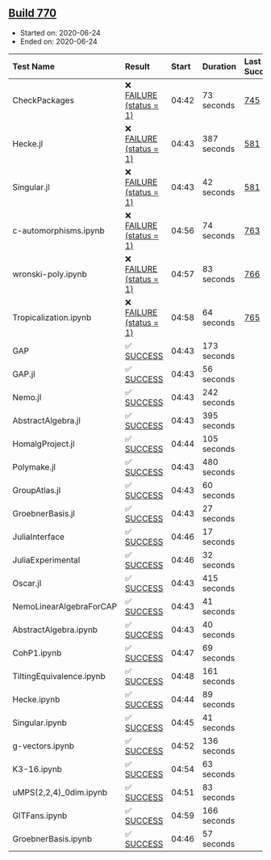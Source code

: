 ## [Build 770](https://oscarci.mathematik.uni-kl.de/job/oscar-julia-1.4/770/)

* Started on: 2020-06-24
* Ended on: 2020-06-24

| Test Name    | Result | Start | Duration | Last Success | First Failure |
|:-------------|:-------|:------|:---------|:-------------|:--------------|
| CheckPackages | ❌ [FAILURE (status = 1)](https://oscarci.mathematik.uni-kl.de/job/oscar-julia-1.4/770/artifact/logs/build-770/CheckPackages.log) | 04:42 | 73 seconds | [745](https://oscarci.mathematik.uni-kl.de/job/oscar-julia-1.4/745/) | [746](https://oscarci.mathematik.uni-kl.de/job/oscar-julia-1.4/746/) |
| Hecke.jl | ❌ [FAILURE (status = 1)](https://oscarci.mathematik.uni-kl.de/job/oscar-julia-1.4/770/artifact/logs/build-770/Hecke.jl.log) | 04:43 | 387 seconds | [581](https://oscarci.mathematik.uni-kl.de/job/oscar-julia-1.4/581/) | [582](https://oscarci.mathematik.uni-kl.de/job/oscar-julia-1.4/582/) |
| Singular.jl | ❌ [FAILURE (status = 1)](https://oscarci.mathematik.uni-kl.de/job/oscar-julia-1.4/770/artifact/logs/build-770/Singular.jl.log) | 04:43 | 42 seconds | [581](https://oscarci.mathematik.uni-kl.de/job/oscar-julia-1.4/581/) | [582](https://oscarci.mathematik.uni-kl.de/job/oscar-julia-1.4/582/) |
| c-automorphisms.ipynb | ❌ [FAILURE (status = 1)](https://oscarci.mathematik.uni-kl.de/job/oscar-julia-1.4/770/artifact/logs/build-770/c-automorphisms.ipynb.log) | 04:56 | 74 seconds | [763](https://oscarci.mathematik.uni-kl.de/job/oscar-julia-1.4/763/) | [764](https://oscarci.mathematik.uni-kl.de/job/oscar-julia-1.4/764/) |
| wronski-poly.ipynb | ❌ [FAILURE (status = 1)](https://oscarci.mathematik.uni-kl.de/job/oscar-julia-1.4/770/artifact/logs/build-770/wronski-poly.ipynb.log) | 04:57 | 83 seconds | [766](https://oscarci.mathematik.uni-kl.de/job/oscar-julia-1.4/766/) | [767](https://oscarci.mathematik.uni-kl.de/job/oscar-julia-1.4/767/) |
| Tropicalization.ipynb | ❌ [FAILURE (status = 1)](https://oscarci.mathematik.uni-kl.de/job/oscar-julia-1.4/770/artifact/logs/build-770/Tropicalization.ipynb.log) | 04:58 | 64 seconds | [765](https://oscarci.mathematik.uni-kl.de/job/oscar-julia-1.4/765/) | [766](https://oscarci.mathematik.uni-kl.de/job/oscar-julia-1.4/766/) |
| GAP | ✅ [SUCCESS](https://oscarci.mathematik.uni-kl.de/job/oscar-julia-1.4/770/artifact/logs/build-770/GAP.log) | 04:43 | 173 seconds |  |  |
| GAP.jl | ✅ [SUCCESS](https://oscarci.mathematik.uni-kl.de/job/oscar-julia-1.4/770/artifact/logs/build-770/GAP.jl.log) | 04:43 | 56 seconds |  |  |
| Nemo.jl | ✅ [SUCCESS](https://oscarci.mathematik.uni-kl.de/job/oscar-julia-1.4/770/artifact/logs/build-770/Nemo.jl.log) | 04:43 | 242 seconds |  |  |
| AbstractAlgebra.jl | ✅ [SUCCESS](https://oscarci.mathematik.uni-kl.de/job/oscar-julia-1.4/770/artifact/logs/build-770/AbstractAlgebra.jl.log) | 04:43 | 395 seconds |  |  |
| HomalgProject.jl | ✅ [SUCCESS](https://oscarci.mathematik.uni-kl.de/job/oscar-julia-1.4/770/artifact/logs/build-770/HomalgProject.jl.log) | 04:44 | 105 seconds |  |  |
| Polymake.jl | ✅ [SUCCESS](https://oscarci.mathematik.uni-kl.de/job/oscar-julia-1.4/770/artifact/logs/build-770/Polymake.jl.log) | 04:43 | 480 seconds |  |  |
| GroupAtlas.jl | ✅ [SUCCESS](https://oscarci.mathematik.uni-kl.de/job/oscar-julia-1.4/770/artifact/logs/build-770/GroupAtlas.jl.log) | 04:43 | 60 seconds |  |  |
| GroebnerBasis.jl | ✅ [SUCCESS](https://oscarci.mathematik.uni-kl.de/job/oscar-julia-1.4/770/artifact/logs/build-770/GroebnerBasis.jl.log) | 04:43 | 27 seconds |  |  |
| JuliaInterface | ✅ [SUCCESS](https://oscarci.mathematik.uni-kl.de/job/oscar-julia-1.4/770/artifact/logs/build-770/JuliaInterface.log) | 04:46 | 17 seconds |  |  |
| JuliaExperimental | ✅ [SUCCESS](https://oscarci.mathematik.uni-kl.de/job/oscar-julia-1.4/770/artifact/logs/build-770/JuliaExperimental.log) | 04:46 | 32 seconds |  |  |
| Oscar.jl | ✅ [SUCCESS](https://oscarci.mathematik.uni-kl.de/job/oscar-julia-1.4/770/artifact/logs/build-770/Oscar.jl.log) | 04:43 | 415 seconds |  |  |
| NemoLinearAlgebraForCAP | ✅ [SUCCESS](https://oscarci.mathematik.uni-kl.de/job/oscar-julia-1.4/770/artifact/logs/build-770/NemoLinearAlgebraForCAP.log) | 04:43 | 41 seconds |  |  |
| AbstractAlgebra.ipynb | ✅ [SUCCESS](https://oscarci.mathematik.uni-kl.de/job/oscar-julia-1.4/770/artifact/logs/build-770/AbstractAlgebra.ipynb.log) | 04:43 | 40 seconds |  |  |
| CohP1.ipynb | ✅ [SUCCESS](https://oscarci.mathematik.uni-kl.de/job/oscar-julia-1.4/770/artifact/logs/build-770/CohP1.ipynb.log) | 04:47 | 69 seconds |  |  |
| TiltingEquivalence.ipynb | ✅ [SUCCESS](https://oscarci.mathematik.uni-kl.de/job/oscar-julia-1.4/770/artifact/logs/build-770/TiltingEquivalence.ipynb.log) | 04:48 | 161 seconds |  |  |
| Hecke.ipynb | ✅ [SUCCESS](https://oscarci.mathematik.uni-kl.de/job/oscar-julia-1.4/770/artifact/logs/build-770/Hecke.ipynb.log) | 04:44 | 89 seconds |  |  |
| Singular.ipynb | ✅ [SUCCESS](https://oscarci.mathematik.uni-kl.de/job/oscar-julia-1.4/770/artifact/logs/build-770/Singular.ipynb.log) | 04:45 | 41 seconds |  |  |
| g-vectors.ipynb | ✅ [SUCCESS](https://oscarci.mathematik.uni-kl.de/job/oscar-julia-1.4/770/artifact/logs/build-770/g-vectors.ipynb.log) | 04:52 | 136 seconds |  |  |
| K3-16.ipynb | ✅ [SUCCESS](https://oscarci.mathematik.uni-kl.de/job/oscar-julia-1.4/770/artifact/logs/build-770/K3-16.ipynb.log) | 04:54 | 63 seconds |  |  |
| uMPS(2,2,4)_0dim.ipynb | ✅ [SUCCESS](https://oscarci.mathematik.uni-kl.de/job/oscar-julia-1.4/770/artifact/logs/build-770/uMPS-2-2-4-_0dim.ipynb.log) | 04:51 | 83 seconds |  |  |
| GITFans.ipynb | ✅ [SUCCESS](https://oscarci.mathematik.uni-kl.de/job/oscar-julia-1.4/770/artifact/logs/build-770/GITFans.ipynb.log) | 04:59 | 166 seconds |  |  |
| GroebnerBasis.ipynb | ✅ [SUCCESS](https://oscarci.mathematik.uni-kl.de/job/oscar-julia-1.4/770/artifact/logs/build-770/GroebnerBasis.ipynb.log) | 04:46 | 57 seconds |  |  |
